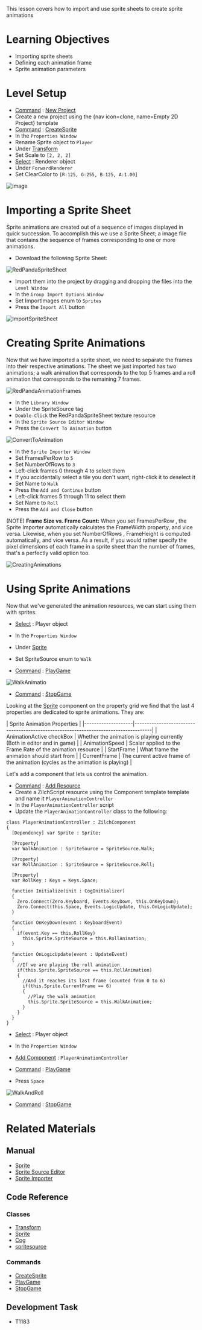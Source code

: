 This lesson covers how to import and use sprite sheets to create sprite animations

 # Learning Objectives
 - Importing sprite sheets
 - Defining each animation frame
 - Sprite animation parameters

 # Level Setup
- [ Command](https://github.com/zeroengineteam/ZeroDocs/blob/master/zero_editor_documentation/zeromanual/editor/editorcommands/commands.markdown) : [ New Project](https://github.com/zeroengineteam/ZeroDocs/blob/master/code_reference/command_reference.markdown#newproject)
 - Create a new project using the {nav icon=clone, name=Empty 2D Project} template
- [ Command](https://github.com/zeroengineteam/ZeroDocs/blob/master/zero_editor_documentation/zeromanual/editor/editorcommands/commands.markdown) : [CreateSprite](https://github.com/zeroengineteam/ZeroDocs/blob/master/code_reference/command_reference.markdown#createsprite)
- In the `Properties Window`
 - Rename Sprite object to `Player`
 - Under [Transform](https://github.com/zeroengineteam/ZeroDocs/blob/master/code_reference/class_reference/transform.markdown)
  - Set Scale  to `[2, 2, 2]`
- [Select](https://github.com/zeroengineteam/ZeroDocs/blob/master/zero_editor_documentation/zeromanual/editor/editorcommands/selectobject.markdown) : Renderer object
 - Under `ForwardRenderer`
  - Set ClearColor  to `[R:125, G:255, B:125, A:1.00]`



![image](https://media.githubusercontent.com/media/zeroengineteam/ZeroFiles/master/doc_files/106281.png)


 # Importing a Sprite Sheet

Sprite animations are created out of a sequence of images displayed in quick succession. To accomplish this we use a Sprite Sheet; a image file that contains the sequence of frames corresponding to one or more animations.

- Download the following Sprite Sheet:



![RedPandaSpriteSheet](https://media.githubusercontent.com/media/zeroengineteam/ZeroFiles/master/doc_files/106314.png)


- Import them into the project by dragging and dropping the files into the `Level Window`
- In the `Group Import Options Window`
 - Set ImportImages enum to `Sprites`
 - Press the `Import All` button



![ImportSpriteSheet](https://media.githubusercontent.com/media/zeroengineteam/ZeroFiles/master/doc_files/106316.gif)


 # Creating Sprite Animations

Now that we have imported a sprite sheet, we need to separate the frames into their respective animations. The sheet we just imported has two animations; a walk animation that corresponds to the top 5 frames and a roll animation that corresponds to the remaining 7 frames.



![RedPandaAnimationFrames](https://media.githubusercontent.com/media/zeroengineteam/ZeroFiles/master/doc_files/106388.png)


- In the `Library Window`
 - Under the SpriteSource  tag
  - `Double-Click` the RedPandaSpriteSheet texture resource
- In the `Sprite Source Editor Window`
 - Press the `Convert To Animation` button



![ConvertToAnimation](https://media.githubusercontent.com/media/zeroengineteam/ZeroFiles/master/doc_files/106407.png)


- In the `Sprite Importer Window`
 - Set FramesPerRow  to `5`
 - Set NumberOfRows  to `3`
 - Left-click  frames 0 through 4 to select them
 - If you accidentally select a tile you don't want, right-click  it to deselect it
 - Set Name  to `Walk`
 - Press the `Add and Continue` button
 - Left-click  frames 5 through 11 to select them
 - Set Name  to `Roll`
 - Press the `Add and Close` button

(NOTE) **Frame Size vs. Frame Count:** When you set FramesPerRow , the Sprite Importer automatically calculates the FrameWidth  property, and vice versa. Likewise, when you set NumberOfRows , FrameHeight  is computed automatically, and vice versa. As a result, if you would rather specify the pixel dimensions of each frame in a sprite sheet than the number of frames, that's a perfectly valid option too.



![CreatingAnimations](https://media.githubusercontent.com/media/zeroengineteam/ZeroFiles/master/doc_files/106325.gif)


 # Using Sprite Animations

Now that we've generated the animation resources, we can start using them with sprites.

- [Select](https://github.com/zeroengineteam/ZeroDocs/blob/master/zero_editor_documentation/zeromanual/editor/editorcommands/selectobject.markdown) : Player object
- In the `Properties Window`
 - Under [Sprite](https://github.com/zeroengineteam/ZeroDocs/blob/master/code_reference/class_reference/sprite.markdown)
 - Set SpriteSource enum to `Walk`

- [ Command](https://github.com/zeroengineteam/ZeroDocs/blob/master/zero_editor_documentation/zeromanual/editor/editorcommands/commands.markdown) : [ PlayGame](https://github.com/zeroengineteam/ZeroDocs/blob/master/code_reference/command_reference.markdown#playgame)



![WalkAnimatio](https://media.githubusercontent.com/media/zeroengineteam/ZeroFiles/master/doc_files/106332.gif)


- [ Command](https://github.com/zeroengineteam/ZeroDocs/blob/master/zero_editor_documentation/zeromanual/editor/editorcommands/commands.markdown) : [ StopGame](https://github.com/zeroengineteam/ZeroDocs/blob/master/code_reference/command_reference.markdown#stopgame)

Looking at the [Sprite](https://github.com/zeroengineteam/ZeroDocs/blob/master/code_reference/class_reference/sprite.markdown) component on the property grid we find that the last 4 properties are dedicated to sprite animations. They are:

| Sprite Animation Properties |
|--------------------|-------------------------------------------------------------------------------------|
| AnimationActive checkBox | Whether the animation is playing currently (Both in editor and in game) |
| AnimationSpeed   | Scalar applied to the Frame Rate of the animation resource   |
| StartFrame           | What frame the animation should start from  |
| CurrentFrame      | The current active frame of the animation (cycles as the animation is playing) |

Let's add a component that lets us control the animation.

- [ Command](https://github.com/zeroengineteam/ZeroDocs/blob/master/zero_editor_documentation/zeromanual/editor/editorcommands/commands.markdown) : [ Add Resource](https://github.com/zeroengineteam/ZeroDocs/blob/master/zero_editor_documentation/zeromanual/editor/editorcommands/resourceadding.markdown)
 - Create a ZilchScript resource using the Component template template and name it `PlayerAnimationController`
- In the `PlayerAnimationController` script
 - Update the `PlayerAnimationController` class to the following:

```lang=csharp, name="PlayerAnimationController"
class PlayerAnimationController : ZilchComponent
{
  [Dependency] var Sprite : Sprite;
  
  [Property]
  var WalkAnimation : SpriteSource = SpriteSource.Walk;
  
  [Property]
  var RollAnimation : SpriteSource = SpriteSource.Roll;
  
  [Property]
  var RollKey : Keys = Keys.Space;
  
  function Initialize(init : CogInitializer)
  {
    Zero.Connect(Zero.Keyboard, Events.KeyDown, this.OnKeyDown);
    Zero.Connect(this.Space, Events.LogicUpdate, this.OnLogicUpdate);
  }

  function OnKeyDown(event : KeyboardEvent)
  {
    if(event.Key == this.RollKey)
      this.Sprite.SpriteSource = this.RollAnimation;
  }

  function OnLogicUpdate(event : UpdateEvent)
  {
    //If we are playing the roll animation
    if(this.Sprite.SpriteSource == this.RollAnimation)
    {
      //And it reaches its last frame (counted from 0 to 6)
      if(this.Sprite.CurrentFrame == 6)
      {
        //Play the walk animation
        this.Sprite.SpriteSource = this.WalkAnimation;
      }
    }
  }
}
```
- [Select](https://github.com/zeroengineteam/ZeroDocs/blob/master/zero_editor_documentation/zeromanual/editor/editorcommands/selectobject.markdown) : Player object
- In the `Properties Window`
 - [ Add Component](https://github.com/zeroengineteam/ZeroDocs/blob/master/zero_editor_documentation/zeromanual/editor/addremovecomponent.markdown) : `PlayerAnimationController`
- [ Command](https://github.com/zeroengineteam/ZeroDocs/blob/master/zero_editor_documentation/zeromanual/editor/editorcommands/commands.markdown) : [ PlayGame](https://github.com/zeroengineteam/ZeroDocs/blob/master/code_reference/command_reference.markdown#playgame)

- Press `Space`



![WalkAndRoll](https://media.githubusercontent.com/media/zeroengineteam/ZeroFiles/master/doc_files/106395.gif)


- [ Command](https://github.com/zeroengineteam/ZeroDocs/blob/master/zero_editor_documentation/zeromanual/editor/editorcommands/commands.markdown) : [ StopGame](https://github.com/zeroengineteam/ZeroDocs/blob/master/code_reference/command_reference.markdown#stopgame)

 # Related Materials

 ## Manual
- [Sprite](https://github.com/zeroengineteam/ZeroDocs/blob/master/zero_editor_documentation/ZeroManual/Graphics/Sprites/Sprite.markdown)
- [Sprite Source Editor](https://github.com/zeroengineteam/ZeroDocs/blob/master/zero_editor_documentation/ZeroManual/Graphics/Sprites/SpriteSourceEditor.markdown)
- [Sprite Importer](https://github.com/zeroengineteam/ZeroDocs/blob/master/zero_editor_documentation/ZeroManual/Graphics/Sprites/SpriteImporter.markdown)

 ## Code Reference
 ### Classes
- [Transform](https://github.com/zeroengineteam/ZeroDocs/blob/master/code_reference/class_reference/Transform.markdown)
- [Sprite](https://github.com/zeroengineteam/ZeroDocs/blob/master/code_reference/class_reference/Sprite.markdown)
- [Cog](https://github.com/zeroengineteam/ZeroDocs/blob/master/code_reference/class_reference/Cog.markdown)
- [spritesource](https://github.com/zeroengineteam/ZeroDocs/blob/master/code_reference/class_reference/spritesource.markdown)

 ### Commands
- [CreateSprite](https://github.com/zeroengineteam/ZeroDocs/blob/master/code_reference/command_reference.markdown#createsprite)
- [ PlayGame](https://github.com/zeroengineteam/ZeroDocs/blob/master/code_reference/command_reference.markdown#playgame)
- [ StopGame](https://github.com/zeroengineteam/ZeroDocs/blob/master/code_reference/command_reference.markdown#stopgame)


 ## Development Task
- T1183
 

 